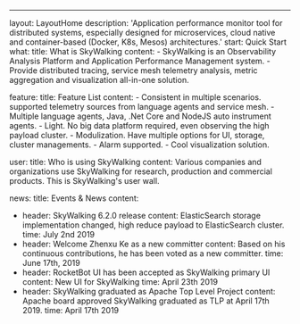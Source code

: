 ---
layout: LayoutHome
description: 'Application performance monitor tool for distributed systems, especially designed for microservices, cloud native and container-based (Docker, K8s, Mesos) architectures.'
start: Quick Start
what:
  title: What is SkyWalking
  content:
    - SkyWalking is an Observability Analysis Platform and Application Performance Management system.
    - Provide distributed tracing, service mesh telemetry analysis, metric aggregation and visualization all-in-one solution.

feature:
  title: Feature List
  content:
    - Consistent in multiple scenarios. supported telemetry sources from language agents and service mesh.
    - Multiple language agents, Java, .Net Core and NodeJS auto instrument agents.
    - Light. No big data platform required, even observing the high payload cluster.
    - Modulization. Have multiple options for UI, storage, cluster managements.
    - Alarm supported.
    - Cool visualization solution.

user:
  title: Who is using SkyWalking
  content: Various companies and organizations use SkyWalking for research, production and commercial products. This is SkyWalking's user wall.

news:
  title: Events & News
  content:
  - header: SkyWalking 6.2.0 release
    content: ElasticSearch storage implementation changed, high reduce payload to ElasticSearch cluster.
    time: July 2nd 2019
  - header: Welcome Zhenxu Ke as a new committer
    content: Based on his continuous contributions, he has been voted as a new committer.
    time: June 17th, 2019
  - header: RocketBot UI has been accepted as SkyWalking primary UI
    content: New UI for SkyWalking
    time: April 23th 2019
  - header: SkyWalking graduated as Apache Top Level Project
    content: Apache board approved SkyWalking graduated as TLP at April 17th 2019.
    time: April 17th 2019
